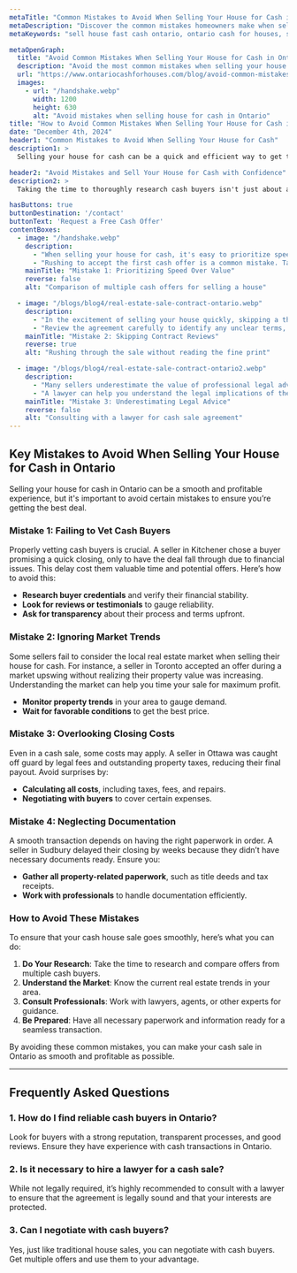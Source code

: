 ```yaml
---
metaTitle: "Common Mistakes to Avoid When Selling Your House for Cash in Ontario"
metaDescription: "Discover the common mistakes homeowners make when selling their house for cash in Ontario and learn how to avoid them for a smoother, faster sale."
metaKeywords: "sell house fast cash ontario, ontario cash for houses, selling house for cash Ontario, common mistakes selling house for cash, avoid mistakes cash house sale, sell house fast Ontario, sell house cash fast ontario"

metaOpenGraph:
  title: "Avoid Common Mistakes When Selling Your House for Cash in Ontario"
  description: "Avoid the most common mistakes when selling your house for cash in Ontario. Learn essential tips to ensure a fast, smooth, and profitable sale."
  url: "https://www.ontariocashforhouses.com/blog/avoid-common-mistakes-selling-house-cash-ontario"
  images:
    - url: "/handshake.webp"
      width: 1200
      height: 630
      alt: "Avoid mistakes when selling house for cash in Ontario"
title: "How to Avoid Common Mistakes When Selling Your House for Cash in Ontario"
date: "December 4th, 2024"
header1: "Common Mistakes to Avoid When Selling Your House for Cash"
description1: >
  Selling your house for cash can be a quick and efficient way to get the best value for your property, but it's important to avoid common mistakes during the process. Whether you're looking to sell your house quickly or simply want to skip the hassle of traditional real estate transactions, knowing what to watch out for can make all the difference. In this article, we’ll explore the most common mistakes homeowners make when selling for cash in Ontario and provide tips on how to avoid them.

header2: "Avoid Mistakes and Sell Your House for Cash with Confidence"
description2: >
  Taking the time to thoroughly research cash buyers isn't just about avoiding scams—it's about ensuring you're working with someone who values your property as much as you do. A reputable buyer will provide transparency, a fair offer, and a seamless process, helping you move forward with confidence and peace of mind. Remember, selling your house is a major decision, and partnering with the right buyer can make all the difference in turning this transition into a positive experience.

hasButtons: true
buttonDestination: '/contact'
buttonText: 'Request a Free Cash Offer'
contentBoxes:
  - image: "/handshake.webp"
    description: 
      - "When selling your house for cash, it's easy to prioritize speed over value. However, you might leave money on the table if you don’t take the time to compare offers. One seller in Mississauga accepted the first offer they received but later learned they could have gotten 15% more by waiting for other buyers. Patience and comparison can pay off."
      - "Rushing to accept the first cash offer is a common mistake. Take your time to explore multiple options and ensure the offer reflects your house's true value."
    mainTitle: "Mistake 1: Prioritizing Speed Over Value"
    reverse: false
    alt: "Comparison of multiple cash offers for selling a house"

  - image: "/blogs/blog4/real-estate-sale-contract-ontario.webp"
    description: 
      - "In the excitement of selling your house quickly, skipping a thorough contract review can lead to surprises like hidden fees or unexpected clauses. For instance, a seller in Brampton was shocked to find a clause that reduced their payout due to post-sale repairs. Understanding the fine print can save you from unnecessary stress and losses."
      - "Review the agreement carefully to identify any unclear terms, hidden fees, or contingencies that could impact your payout or timeline."
    mainTitle: "Mistake 2: Skipping Contract Reviews"
    reverse: true
    alt: "Rushing through the sale without reading the fine print"

  - image: "/blogs/blog4/real-estate-sale-contract-ontario2.webp"
    description: 
      - "Many sellers underestimate the value of professional legal advice during a cash sale. A family in Hamilton skipped consulting a lawyer and ended up liable for unpaid property taxes they thought were covered in the agreement. Legal guidance ensures you avoid costly mistakes."
      - "A lawyer can help you understand the legal implications of the sale agreement and ensure you’re protected from unexpected liabilities."
    mainTitle: "Mistake 3: Underestimating Legal Advice"
    reverse: false
    alt: "Consulting with a lawyer for cash sale agreement"
---
```


## **Key Mistakes to Avoid When Selling Your House for Cash in Ontario**

Selling your house for cash in Ontario can be a smooth and profitable experience, but it's important to avoid certain mistakes to ensure you’re getting the best deal.

### **Mistake 1: Failing to Vet Cash Buyers**
Properly vetting cash buyers is crucial. A seller in Kitchener chose a buyer promising a quick closing, only to have the deal fall through due to financial issues. This delay cost them valuable time and potential offers. Here’s how to avoid this:

- **Research buyer credentials** and verify their financial stability.
- **Look for reviews or testimonials** to gauge reliability.
- **Ask for transparency** about their process and terms upfront.

### **Mistake 2: Ignoring Market Trends**
Some sellers fail to consider the local real estate market when selling their house for cash. For instance, a seller in Toronto accepted an offer during a market upswing without realizing their property value was increasing. Understanding the market can help you time your sale for maximum profit. 

- **Monitor property trends** in your area to gauge demand.
- **Wait for favorable conditions** to get the best price.

### **Mistake 3: Overlooking Closing Costs**
Even in a cash sale, some costs may apply. A seller in Ottawa was caught off guard by legal fees and outstanding property taxes, reducing their final payout. Avoid surprises by:

- **Calculating all costs**, including taxes, fees, and repairs.
- **Negotiating with buyers** to cover certain expenses.

### **Mistake 4: Neglecting Documentation**
A smooth transaction depends on having the right paperwork in order. A seller in Sudbury delayed their closing by weeks because they didn’t have necessary documents ready. Ensure you:

- **Gather all property-related paperwork**, such as title deeds and tax receipts.
- **Work with professionals** to handle documentation efficiently.

### **How to Avoid These Mistakes**

To ensure that your cash house sale goes smoothly, here’s what you can do:

1. **Do Your Research**: Take the time to research and compare offers from multiple cash buyers.
2. **Understand the Market**: Know the current real estate trends in your area.
3. **Consult Professionals**: Work with lawyers, agents, or other experts for guidance.
4. **Be Prepared**: Have all necessary paperwork and information ready for a seamless transaction.

By avoiding these common mistakes, you can make your cash sale in Ontario as smooth and profitable as possible.

---

## **Frequently Asked Questions**

### **1. How do I find reliable cash buyers in Ontario?**
Look for buyers with a strong reputation, transparent processes, and good reviews. Ensure they have experience with cash transactions in Ontario.

### **2. Is it necessary to hire a lawyer for a cash sale?**
While not legally required, it’s highly recommended to consult with a lawyer to ensure that the agreement is legally sound and that your interests are protected.

### **3. Can I negotiate with cash buyers?**
Yes, just like traditional house sales, you can negotiate with cash buyers. Get multiple offers and use them to your advantage.
